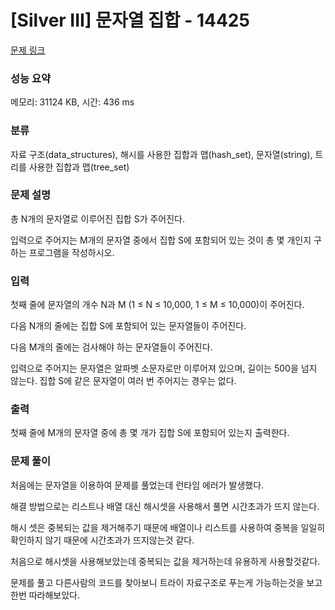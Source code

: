 # [Silver III] 문자열 집합 - 14425 

[문제 링크](https://www.acmicpc.net/problem/14425) 

### 성능 요약

메모리: 31124 KB, 시간: 436 ms

### 분류

자료 구조(data_structures), 해시를 사용한 집합과 맵(hash_set), 문자열(string), 트리를 사용한 집합과 맵(tree_set)

### 문제 설명

<p>총 N개의 문자열로 이루어진 집합 S가 주어진다.</p>

<p>입력으로 주어지는 M개의 문자열 중에서 집합 S에 포함되어 있는 것이 총 몇 개인지 구하는 프로그램을 작성하시오.</p>

### 입력 

 <p>첫째 줄에 문자열의 개수 N과 M (1 ≤ N ≤ 10,000, 1 ≤ M ≤ 10,000)이 주어진다. </p>

<p>다음 N개의 줄에는 집합 S에 포함되어 있는 문자열들이 주어진다.</p>

<p>다음 M개의 줄에는 검사해야 하는 문자열들이 주어진다.</p>

<p>입력으로 주어지는 문자열은 알파벳 소문자로만 이루어져 있으며, 길이는 500을 넘지 않는다. 집합 S에 같은 문자열이 여러 번 주어지는 경우는 없다.</p>

### 출력 

 <p>첫째 줄에 M개의 문자열 중에 총 몇 개가 집합 S에 포함되어 있는지 출력한다.</p>

### 문제 풀이

처음에는 문자열을 이용하여 문제를 풀었는데 런타임 에러가 발생했다.

해결 방법으로는 리스트나 배열 대신 해시셋을 사용해서 풀면 시간초과가 뜨지 않는다.

해시 셋은 중복되는 값을 제거해주기 때문에 배열이나 리스트를 사용하여 중복을 일일히 확인하지 않기 때문에 시간초과가 뜨지않는것 같다.

처음으로 해시셋을 사용해보았는데 중복되는 값을 제거하는데 유용하게 사용할것같다.

문제를 풀고 다른사람의 코드를 찾아보니 트라이 자료구조로 푸는게 가능하는것을 보고 한번 따라해보았다.
